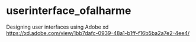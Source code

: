 # userinterface_ofalharme
Designing user interfaces using Adobe xd
https://xd.adobe.com/view/1bb7dafc-0939-48a1-b1ff-f16b5ba2a7e2-4ee4/


